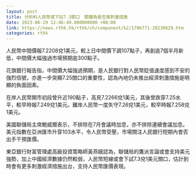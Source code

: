 ```yaml
---
layout: post
title: 分析料人民幣或下試7.3關口　關鍵為是否推刺激措施
date: 2023-06-29 12:46:49.000000000 +08:00
link: https://news.rthk.hk/rthk/ch/component/k2/1706771-20230629.htm
categories: rthk
---
```


人民幣中間價報7.2208兌1美元，較上日中間價下調107點子，再創逾7個半月新低，中間價大幅強過市場預期逾300點子。

花旗銀行報告指，中間價大幅強過預期，是人民銀行對人民幣貶值速度感到不安的強烈信號，亦進一步突顯7.25關口的重要性，認為內地仍未推出經濟刺激措施是明顯的負面因素。

在岸人民幣開市初段曾升近190點子，高見7.2266兌1美元，其後曾跌穿7.25水平，較早時報7.249兌1美元。離岸人民幣一度失守7.26兌1美元，較早時報7.258兌1美元。

美國聯儲局主席鮑威爾表示，不排除在7月會議時加息，亦不排除連續會議加息。美元指數在亞洲匯市升穿103水平，令人民幣受壓，市場關注人民銀行短期內會否出手干預匯價。

東亞銀行財富管理處高級投資策略師黃燕娥認為，聯儲局的鷹派言論或會支持美元強勢，加上中國經濟數據仍然較弱，人民幣短線或會下試7.3兌1美元關口，估計到時會有更多刺激經濟措施出台，支持人民幣匯價表現。
